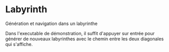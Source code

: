 # Labyrinth
Génération et navigation dans un labyrinthe

Dans l'executable de démonstration, il suffit d'appuyer sur entrée pour générer de nouveaux labyrinthes avec le chemin entre les deux diagonales qui s'affiche.
